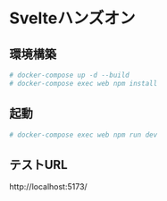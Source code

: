 # Svelteハンズオン
## 環境構築
```bash
# docker-compose up -d --build
# docker-compose exec web npm install
```

## 起動
```bash
# docker-compose exec web npm run dev
```
## テストURL
http://localhost:5173/
